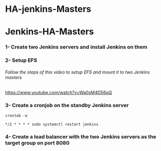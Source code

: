 # HA-jenkins-Masters
# Jenkins-HA-Masters
### 1- Create two Jenkins servers and install Jenkins on them
### 2- Setup EFS
###### Follow the steps of this video to setup EFS and mount it to two Jenkins masters
https://www.youtube.com/watch?v=Wa0sM4D56qQ
### 3- Create a cronjob on the standby Jenkins server
```
crontab -e
```
```
*/1 * * * * sudo systemctl restart jenkins
```
### 4- Create a load balancer with the two Jenkins servers as the target group on port 8080 

